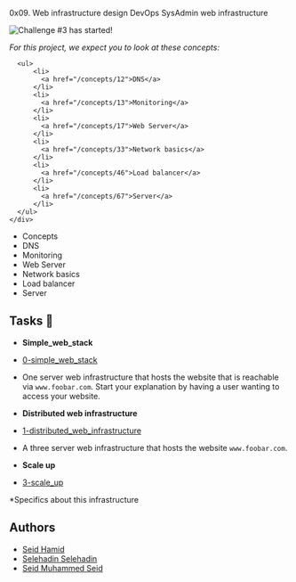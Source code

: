 0x09. Web infrastructure design
<span class="label label-primary" style="font-size: 14px;">DevOps</span>
<span class="label label-primary" style="font-size: 14px;">SysAdmin</span>
<span class="label label-primary" style="font-size: 14px;">web infrastructure</span>

<div class="panel panel-primary">
    <div class="panel-body">
        <img src="/images/challenge2022/get-started.jpg" alt="Challenge #3 has started!">
        <!-- Congrats! you found the first level path: /ch4ll3n632022/level0 -->
    </div>
  </div>

<div class="panel-body">
      <p>
        <em>For this project, we expect you to look at these concepts:</em>
      </p>

      <ul>
          <li>
            <a href="/concepts/12">DNS</a>
          </li>
          <li>
            <a href="/concepts/13">Monitoring</a>
          </li>
          <li>
            <a href="/concepts/17">Web Server</a>
          </li>
          <li>
            <a href="/concepts/33">Network basics</a>
          </li>
          <li>
            <a href="/concepts/46">Load balancer</a>
          </li>
          <li>
            <a href="/concepts/67">Server</a>
          </li>
      </ul>
    </div>


* Concepts
* DNS
* Monitoring
* Web Server
* Network basics
* Load balancer
* Server

## Tasks :page_with_curl:

* **Simple_web_stack**
* [0-simple_web_stack](0-simple_web_stack)

* One server web infrastructure that hosts the website that is reachable via `www.foobar.com`. Start your explanation by having a user wanting to access your website.

* **Distributed web infrastructure**
* [1-distributed_web_infrastructure](1-distributed_web_infrastructure)

* A three server web infrastructure that hosts the website `www.foobar.com`.

* **Scale up**
* [3-scale_up](3-scale_up)

*Specifics about this infrastructure

## Authors
- [Seid Hamid](https://github.com/radu2022)
- [Selehadin Selehadin](https://github.com/)
- [Seid Muhammed Seid](https://github.com/)